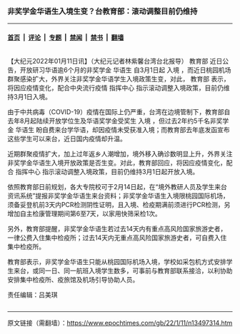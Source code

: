 ### 非奖学金华语生入境生变？台教育部：滚动调整目前仍维持

---

#### [首页](../../../..?n13497314) &nbsp;|&nbsp; [评论](../../../../../epoch-comment?n13497314) &nbsp;|&nbsp; [专题](../../../../../epoch-special?n13497314) &nbsp;|&nbsp; [禁闻](../../../../../epoch-news?n13497314) &nbsp;|&nbsp; [禁书](../../../../../books?n13497314) &nbsp;|&nbsp; [翻墙](https://github.com/gfw-breaker/nogfw/blob/master/README.md?n13497314)


<div class="column" id="artbody" itemprop="articleBody">
 <!-- article content begin -->
 <p>
  【大纪元2022年01月11日讯】（大纪元记者林紫馨台湾台北报导）
  <ok href="https://www.epochtimes.com/gb/tag/%E6%95%99%E8%82%B2%E9%83%A8.html">
   教育部
  </ok>
  近日公告，开放研习华语逾6个月的非奖学金
  <ok href="https://www.epochtimes.com/gb/tag/%E5%8D%8E%E8%AF%AD%E7%94%9F.html">
   华语生
  </ok>
  自3月1日起
  <ok href="https://www.epochtimes.com/gb/tag/%E5%85%A5%E5%A2%83.html">
   入境
  </ok>
  ，而近日桃园机场群聚感染扩大，外界关注非奖学金华语学生入境政策生变，对此，
  <ok href="https://www.epochtimes.com/gb/tag/%E6%95%99%E8%82%B2%E9%83%A8.html">
   教育部
  </ok>
  表示，将因应疫情变化，配合中央流行疫情
  <ok href="https://www.epochtimes.com/gb/tag/%E6%8C%87%E6%8C%A5%E4%B8%AD%E5%BF%83.html">
   指挥中心
  </ok>
  指示滚动调整入境政策，目前仍维持3月1日入境。
 </p>
 <p>
  由于中共病毒（COVID-19）疫情在国际上仍严重，台湾在边境管制下，教育部自去年8月起陆续开放学位生及华语奖学金受奖生
  <ok href="https://www.epochtimes.com/gb/tag/%E5%85%A5%E5%A2%83.html">
   入境
  </ok>
  ，但过去2年约5千名非奖学金
  <ok href="https://www.epochtimes.com/gb/tag/%E5%8D%8E%E8%AF%AD%E7%94%9F.html">
   华语生
  </ok>
  盼自费来台学华语，却因疫情未受获准入境；而教育部去年底发函宣布这些学生可以来台，近日国内疫情却升温。
 </p>
 <p>
  近期群聚疫情扩大，加上过年返乡人潮增加，境外移入确诊数明显上升，外界关注非奖学金华语生入境开放政策是否生变。对此，教育部回应，将因应疫情变化，配合
  <ok href="https://www.epochtimes.com/gb/tag/%E6%8C%87%E6%8C%A5%E4%B8%AD%E5%BF%83.html">
   指挥中心
  </ok>
  指示滚动调整入境政策，目前仍维持3月1日起开放入境。
 </p>
 <p>
  依照教育部日前规划，各大专院校可于2月14日起，在“境外教研人员及学生来台资讯系统”提报非奖学金华语生来台资料；非奖学金华语生入境限桃园国际机场，须备妥登机前3天内PCR检测阴性证明，且入境、检疫期满前须进行PCR检测，另增加自主检康管理期间第6至7天，以家用快筛采检1次。
 </p>
 <p>
  另外，教育部提醒，非奖学金华语生若过去14天内有重点高风险国家旅游史者，一律公费入住集中检疫所；过去14天内无重点高风险国家旅游史者，可自费入住集中检疫所。
 </p>
 <p>
  教育部表示，非奖学金华语生只能从桃园国际机场入境，学校如采包机方式安排学生来台，或同一日、同一航班入境学生数多，可事前与教育部联系接洽，以利协助安排集中检疫所、疫旅馆及机场引导协助人员。
 </p>
 <p>
  责任编辑：吕美琪
 </p>
 <!-- article content end -->
</div>


---

原文链接（需翻墙）：https://www.epochtimes.com/gb/22/1/11/n13497314.htm